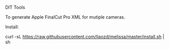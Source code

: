 DIT Tools

To generate Apple FinalCut Pro XML for mutiple cameras.

Install:

curl -sL https://raw.githubusercontent.com/liaozd/melissa/master/install.sh | sh
